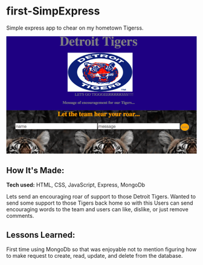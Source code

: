 # first-SimpExpress
Simple express app to chear on my hometown Tigerss.

![alt tag](tigers.png)

## How It's Made:

**Tech used:** HTML, CSS, JavaScript, Express, MongoDb

Lets send an encouraging roar of support to those Detroit Tigers. Wanted to send some support to those Tigers back home so with this Users can send encouraging words to the team and users can like, dislike, or just remove comments.

## Lessons Learned:

First time using MongoDb so that was enjoyable not to mention figuring how to make request to create, read, update, and delete from the database.
